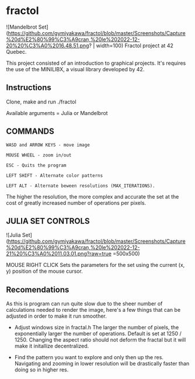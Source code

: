 # fractol
![Mandelbrot Set](https://github.com/gymiyakawa/fractol/blob/master/Screenshots/Capture%20d%E2%80%99%C3%A9cran,%20le%202022-12-20%20%C3%A0%2016.48.51.png? | width=100)
Fractol project at 42 Quebec.

This project consisted of an introduction to graphical projects. It's requires the use of the MINILIBX, 
a visual library developed by 42.

## Instructions

Clone, make and run ./fractol

Available arguments = Julia or Mandelbrot

## COMMANDS


    WASD and ARROW KEYS - move image

    MOUSE WHEEL - zoom in/out

    ESC - Quits the program

    LEFT SHIFT - Alternate color patterns

    LEFT ALT - Alternate beween resolutions (MAX_ITERATIONS). 

The higher the resolution, the more complex and accurate the set at the cost of greatly increased number of operations per pixels.
    
## JULIA SET CONTROLS

![Julia Set](https://github.com/gymiyakawa/fractol/blob/master/Screenshots/Capture%20d%E2%80%99%C3%A9cran,%20le%202022-12-21%20%C3%A0%2011.03.01.png?raw=true =500x500)

MOUSE RIGHT CLICK
Sets the parameters for the set using the current (x, y) position of the mouse cursor.

## Recomendations

As this is program can run quite slow due to the sheer number of calculations needed to render
the image, here's a few things that can be adjusted in order to make it run smoother.

- Adjust windows size in fractal.h
  The larger the number of pixels, the exponentially larger the number of operations. Default is set at 1250 / 1250.
  Changing the aspect ratio should not deform the fractal but it will make it initallize decentralized.

-  Find the pattern you want to explore and only then up the res.
    Navigating and zooming in lower resolution will be drastically faster than doing so in higher res.  
 

